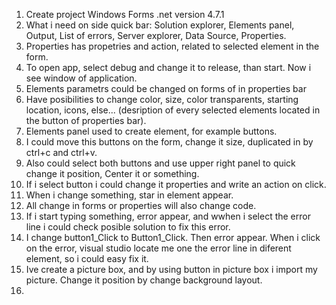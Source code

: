 1. Create project Windows Forms .net version 4.7.1
2. What i need on side quick bar: Solution explorer, Elements panel, Output, List of errors, Server explorer, Data Source, Properties.
3. Properties has propetries and action, related to selected element in the form.
4. To open app, select debug and change it to release, than start. Now i see window of application.
5. Elements parametrs could be changed on forms of in properties bar
6. Have posibilities to change color, size, color transparents, starting location, icons, else... (desription of every selected elements located in the button of properties bar).
7. Elements panel used to create element, for example buttons.
8. I could move this buttons on the form, change it size, duplicated in by ctrl+c and ctrl+v.
9. Also could select both buttons and use upper right panel to quick change it position, Center it or something.
10. If i select button i could change it properties and write an action on click.
11. When i change something, star in element appear.
12. All change in forms or properties will also change code.
13. If i start typing something, error appear, and wwhen i select the error line i could check posible solution to fix this error.
14. I change button1_Click to Button1_Click. Then error appear. When i click on the error, visual studio locate me one the error line in diferent element, so i could easy fix it.
15. Ive create a picture box, and by using button in picture box i import my picture. Change it position by change background layout.
16.
